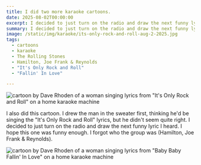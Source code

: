 ```yaml
---
title: I did two more karaoke cartoons.
date: 2025-08-02T00:00:00
excerpt: I decided to just turn on the radio and draw the next funny lyric I heard. I hope this one was funny enough.
summary: I decided to just turn on the radio and draw the next funny lyric I heard. I hope this one was funny enough.
image: /static/img/karaoke/its-only-rock-and-roll-aug-2-2025.jpg
tags:
  - cartoons
  - karaoke
  - The Rolling Stones
  - Hamilton, Joe Frank & Reynolds
  - "It's Only Rock and Roll"
  - "Fallin' In Love"

---
```


![cartoon by Dave Rhoden of a woman singing lyrics from "It's Only Rock and Roll" on a home karaoke machine](/static/img/karaoke/its-only-rock-and-roll-aug-2-2025.jpg)

I also did this cartoon. I drew the man in the sweater first, thinking he'd be singing the "It's Only Rock and Roll" lyrics, but he didn't seem quite right. I decided to just turn on the radio and draw the next funny lyric I heard. I hope this one was funny enough. I forgot who the group was (Hamilton, Joe Frank & Reynolds).

![cartoon by Dave Rhoden of a woman singing lyrics from "Baby Baby Fallin' In Love" on a home karaoke machine](/static/img/karaoke/baby-baby-fallin-in-love-aug-2-2025.jpg)